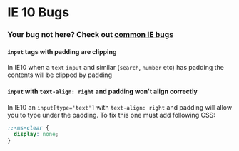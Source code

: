 # IE 10 Bugs

### Your bug not here? Check out [common IE bugs](all.md)

#### `input` tags with padding are clipping

In IE10 when a `text` `input` and similar (`search`, `number` etc) has padding the contents will be clipped by padding

#### `input` with `text-align: right` and padding won't align correctly 

In IE10 an `input[type='text']` with `text-align: right` and padding will allow you to type under the padding. To fix this one must add following CSS:

````css
::-ms-clear {
  display: none;
}
````